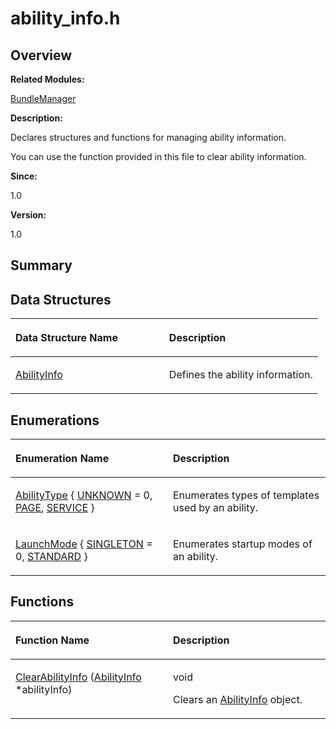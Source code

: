 # ability\_info.h<a name="EN-US_TOPIC_0000001054479523"></a>

## **Overview**<a name="section1957674083093524"></a>

**Related Modules:**

[BundleManager](bundlemanager.md)

**Description:**

Declares structures and functions for managing ability information. 

You can use the function provided in this file to clear ability information.

**Since:**

1.0

**Version:**

1.0

## **Summary**<a name="section1041553760093524"></a>

## Data Structures<a name="nested-classes"></a>

<a name="table543734020093524"></a>
<table><thead align="left"><tr id="row1760710600093524"><th class="cellrowborder" valign="top" width="50%" id="mcps1.1.3.1.1"><p id="p967410859093524"><a name="p967410859093524"></a><a name="p967410859093524"></a>Data Structure Name</p>
</th>
<th class="cellrowborder" valign="top" width="50%" id="mcps1.1.3.1.2"><p id="p2123316474093524"><a name="p2123316474093524"></a><a name="p2123316474093524"></a>Description</p>
</th>
</tr>
</thead>
<tbody><tr id="row1172670133093524"><td class="cellrowborder" valign="top" width="50%" headers="mcps1.1.3.1.1 "><p id="p2053008785093524"><a name="p2053008785093524"></a><a name="p2053008785093524"></a><a href="abilityinfo.md">AbilityInfo</a></p>
</td>
<td class="cellrowborder" valign="top" width="50%" headers="mcps1.1.3.1.2 "><p id="p2129249823093524"><a name="p2129249823093524"></a><a name="p2129249823093524"></a>Defines the ability information. </p>
</td>
</tr>
</tbody>
</table>

## Enumerations<a name="enum-members"></a>

<a name="table972915483093524"></a>
<table><thead align="left"><tr id="row162098074093524"><th class="cellrowborder" valign="top" width="50%" id="mcps1.1.3.1.1"><p id="p837980774093524"><a name="p837980774093524"></a><a name="p837980774093524"></a>Enumeration Name</p>
</th>
<th class="cellrowborder" valign="top" width="50%" id="mcps1.1.3.1.2"><p id="p525022373093524"><a name="p525022373093524"></a><a name="p525022373093524"></a>Description</p>
</th>
</tr>
</thead>
<tbody><tr id="row1117943234093524"><td class="cellrowborder" valign="top" width="50%" headers="mcps1.1.3.1.1 "><p id="p1097109650093524"><a name="p1097109650093524"></a><a name="p1097109650093524"></a><a href="bundlemanager.md#ga44b675d687acff3d739404c1227b4259">AbilityType</a> { <a href="bundlemanager.md#gga44b675d687acff3d739404c1227b4259a6ce26a62afab55d7606ad4e92428b30c">UNKNOWN</a> = 0, <a href="bundlemanager.md#gga44b675d687acff3d739404c1227b4259ab788d9e2cde88d51a5cda409f75db490">PAGE</a>, <a href="bundlemanager.md#gga44b675d687acff3d739404c1227b4259a5f6d448017ecd0a56245e38b76596e07">SERVICE</a> }</p>
</td>
<td class="cellrowborder" valign="top" width="50%" headers="mcps1.1.3.1.2 "><p id="p225039890093524"><a name="p225039890093524"></a><a name="p225039890093524"></a>Enumerates types of templates used by an ability. </p>
</td>
</tr>
<tr id="row580643503093524"><td class="cellrowborder" valign="top" width="50%" headers="mcps1.1.3.1.1 "><p id="p620264422093524"><a name="p620264422093524"></a><a name="p620264422093524"></a><a href="bundlemanager.md#ga605d46d860e356a74db6842e66522854">LaunchMode</a> { <a href="bundlemanager.md#gga605d46d860e356a74db6842e66522854a57da18394d2f90538c40b0b8d4a3a3c7">SINGLETON</a> = 0, <a href="bundlemanager.md#gga605d46d860e356a74db6842e66522854a9de934790934fe831fe946c851e8338e">STANDARD</a> }</p>
</td>
<td class="cellrowborder" valign="top" width="50%" headers="mcps1.1.3.1.2 "><p id="p1001197814093524"><a name="p1001197814093524"></a><a name="p1001197814093524"></a>Enumerates startup modes of an ability. </p>
</td>
</tr>
</tbody>
</table>

## Functions<a name="func-members"></a>

<a name="table406898866093524"></a>
<table><thead align="left"><tr id="row646606308093524"><th class="cellrowborder" valign="top" width="50%" id="mcps1.1.3.1.1"><p id="p8296114093524"><a name="p8296114093524"></a><a name="p8296114093524"></a>Function Name</p>
</th>
<th class="cellrowborder" valign="top" width="50%" id="mcps1.1.3.1.2"><p id="p1612235381093524"><a name="p1612235381093524"></a><a name="p1612235381093524"></a>Description</p>
</th>
</tr>
</thead>
<tbody><tr id="row1688787853093524"><td class="cellrowborder" valign="top" width="50%" headers="mcps1.1.3.1.1 "><p id="p1854932118093524"><a name="p1854932118093524"></a><a name="p1854932118093524"></a><a href="bundlemanager.md#ga7377545918725f75645b59b1b7a319fa">ClearAbilityInfo</a> (<a href="abilityinfo.md">AbilityInfo</a> *abilityInfo)</p>
</td>
<td class="cellrowborder" valign="top" width="50%" headers="mcps1.1.3.1.2 "><p id="p1043672355093524"><a name="p1043672355093524"></a><a name="p1043672355093524"></a>void </p>
<p id="p2043363460093524"><a name="p2043363460093524"></a><a name="p2043363460093524"></a>Clears an <a href="abilityinfo.md">AbilityInfo</a> object. </p>
</td>
</tr>
</tbody>
</table>

